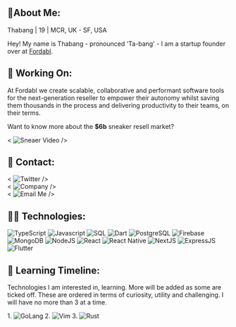 ## 👋About Me:

<!--
**4thabang/4thabang** is a ✨ _special_ ✨ repository because its `README.md` (this file) appears on your GitHub profile.
-->

Thabang | 19 | MCR, UK - SF, USA

Hey! My name is Thabang - pronounced 'Ta-bang' - I am a startup founder over at [Fordabl](https://fordabl.com). 

## 🚀 Working On:
At Fordabl we create scalable, collaborative and performant software tools for the next-generation reseller to empower their autonomy whilst saving them thousands in the process and delivering productivity to their teams, on their terms.

Want to know more about the **$6b** sneaker resell market?

< ![Sneaer Video](https://img.shields.io/badge/%F0%9F%8E%A5%20video-check%20this%20out-ff0000?style=flat-square) />

## 📨 Contact:
< ![Twitter](https://img.shields.io/badge/%F0%9F%90%A6%20twitter-purethabang-00aced?style=flat-square) />  
< ![Company](https://img.shields.io/badge/%F0%9F%8C%90%20company-fordabl-ff9a44?style=flat-square) />  
< ![Email Me](https://img.shields.io/badge/%F0%9F%93%A9%20email%20me-email%20address-D44638?style=flat-square) />


## 👨‍💻 Technologies:
<p display="inline-flex">
<!--Programming Languages-->
<img src="https://img.shields.io/badge/Lang-TypeScript-3278C6?style=flat-square" alt="TypeScript">
 <img src="https://img.shields.io/badge/Lang-JavaScript-F8C751?style=flat-square" alt="Javascript">
 <img src="https://img.shields.io/badge/Lang-SQL-336791?style=flat-square" alt="SQL">
 <img src="https://img.shields.io/badge/Lang-Dart-41C4FF?style=flat-square" alt="Dart">
<!--DBMS/DB-->
<img src="https://img.shields.io/badge/DB-PostgresSQL-336791?style=flat-square" alt="PostgreSQL">
 <img src="https://img.shields.io/badge/DB-Firebase-FFCB2B?style=flat-square" alt="Firebase">
 <img src="https://img.shields.io/badge/DB-MongoDB-13AA52?style=flat-square" alt="MongoDB">
<!--Runtime-->
<img src="https://img.shields.io/badge/Runtime-NodeJS-036E00?style=flat-square" alt="NodeJS">
<!--Frameworks-->
<img src="https://img.shields.io/badge/Framework-React-61DAFB?style=flat-square" alt="React">
 <img src="https://img.shields.io/badge/Framework-React%20Native-61DAFB?style=flat-square" alt="React Native">
 <img src="https://img.shields.io/badge/Framework-NextJS-111111?style=flat-square" alt="NextJS">
 <img src="https://img.shields.io/badge/Framework-ExpressJS-323232?style=flat-square" alt="ExpressJS">
 <img src="https://img.shields.io/badge/Framework-Flutter-085A9D?style=flat-square" alt="Flutter">
</p>

## 🧠 Learning Timeline:
Technologies I am interested in, learning. More will be added as some are ticked off. These are ordered in terms of curiosity, utility and challenging. I will have no more than 3 at a time.

<p display="inline-flex">
1. <img src="https://img.shields.io/badge/Lang-Go-7FD5EA?style=flat-square" alt="GoLang">
2. <img src="https://img.shields.io/badge/Tool-Vim-009833?style=flat-square" alt="Vim">
3. <img src="https://img.shields.io/badge/Lang-Rust-F14A00?style=flat-square" alt="Rust">
</p>

